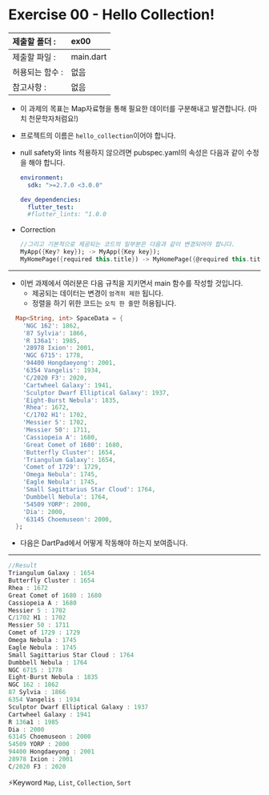 # Exercise 00 - Hello Collection!

| 제출할 폴더 :   | ex00      |
| :-------------- | :-------- |
| 제출할 파일 :   | main.dart |
| 허용되는 함수 : | 없음      |
| 참고사항 :      | 없음      |

- 이 과제의 목표는 Map자료형을 통해 필요한 데이터를 구분해내고 발견합니다. (마치 천문학자처럼요!)

- 프로젝트의 이름은 `hello_collection`이어야 합니다.

- null safety와 lints 적용하지 않으려면 pubspec.yaml의 속성은 다음과 같이 수정을 해야 합니다.

  ```yaml
  environment:
    sdk: ">=2.7.0 <3.0.0"
  
  dev_dependencies:
    flutter_test:
  	#flutter_lints: ^1.0.0
  ```

- Correction

  ```dart
  //그리고 기본적으로 제공되는 코드의 일부분은 다음과 같이 변경되어야 합니다.
  MyApp({Key? key}); -> MyApp({Key key});
  MyHomePage({required this.title}) -> MyHomePage({@required this.title})
  ```

---

- 이번 과제에서 여러분은 다음 규칙을 지키면서 main 함수를 작성할 것입니다.
  - 제공되는 데이터는 변경이 `엄격히 제한` 됩니다.
  - 정렬을 하기 위한 코드는 `오직 한 줄`만 허용됩니다.

```dart
  Map<String, int> SpaceData = {
    'NGC 162': 1862,
    '87 Sylvia': 1866,
    'R 136a1': 1985,
    '28978 Ixion': 2001,
    'NGC 6715': 1778,
    '94400 Hongdaeyong': 2001,
    '6354 Vangelis': 1934,
    'C/2020 F3': 2020,
    'Cartwheel Galaxy': 1941,
    'Sculptor Dwarf Elliptical Galaxy': 1937,
    'Eight-Burst Nebula': 1835,
    'Rhea': 1672,
    'C/1702 H1': 1702,
    'Messier 5': 1702,
    'Messier 50': 1711,
    'Cassiopeia A': 1680,
    'Great Comet of 1680': 1680,
    'Butterfly Cluster': 1654,
    'Triangulum Galaxy': 1654,
    'Comet of 1729': 1729,
    'Omega Nebula': 1745,
    'Eagle Nebula': 1745,
    'Small Sagittarius Star Cloud': 1764,
    'Dumbbell Nebula': 1764,
    '54509 YORP': 2000,
    'Dia': 2000,
    '63145 Choemuseon': 2000,
  };
```

- 다음은 DartPad에서 어떻게 작동해야 하는지 보여줍니다.

------

```dart
//Result
Triangulum Galaxy : 1654
Butterfly Cluster : 1654
Rhea : 1672
Great Comet of 1680 : 1680
Cassiopeia A : 1680
Messier 5 : 1702
C/1702 H1 : 1702
Messier 50 : 1711
Comet of 1729 : 1729
Omega Nebula : 1745
Eagle Nebula : 1745
Small Sagittarius Star Cloud : 1764
Dumbbell Nebula : 1764
NGC 6715 : 1778
Eight-Burst Nebula : 1835
NGC 162 : 1862
87 Sylvia : 1866
6354 Vangelis : 1934
Sculptor Dwarf Elliptical Galaxy : 1937
Cartwheel Galaxy : 1941
R 136a1 : 1985
Dia : 2000
63145 Choemuseon : 2000
54509 YORP : 2000
94400 Hongdaeyong : 2001
28978 Ixion : 2001
C/2020 F3 : 2020
```

⚡️Keyword
`Map`, `List`, `Collection`, `Sort`
